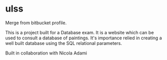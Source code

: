 # ulss
Merge from bitbucket profile.

This is a project built for a Database exam. It is a website which can be used to consult a database of paintings. It's importance relied in creating a well built database using the SQL relational parameters.

Built in collaboration with Nicola Adami
